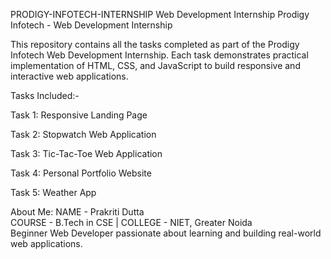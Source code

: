 PRODIGY-INFOTECH-INTERNSHIP
Web Development Internship
Prodigy Infotech - Web Development Internship

This repository contains all the tasks completed as part of the Prodigy Infotech Web Development Internship. Each task demonstrates practical implementation of HTML, CSS, and JavaScript to build responsive and interactive web applications.

Tasks Included:-

Task 1: Responsive Landing Page

Task 2: Stopwatch Web Application

Task 3: Tic-Tac-Toe Web Application

Task 4: Personal Portfolio Website

Task 5: Weather App

About Me:
NAME - Prakriti Dutta  
COURSE - B.Tech in CSE | COLLEGE - NIET, Greater Noida  
Beginner Web Developer passionate about learning and building real-world web applications.  
